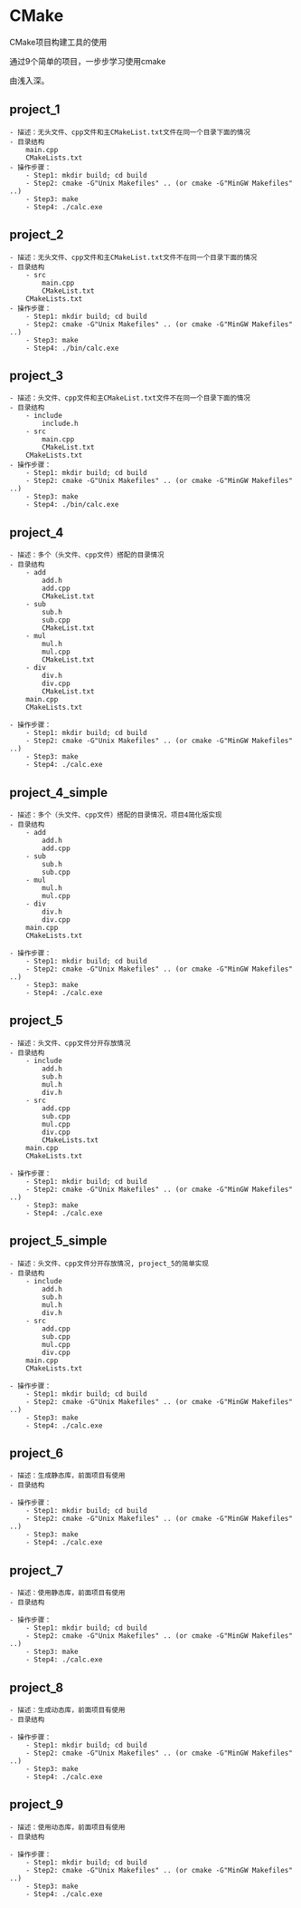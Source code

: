 # CMake
CMake项目构建工具的使用

通过9个简单的项目，一步步学习使用cmake

由浅入深。

## project_1
    - 描述：无头文件、cpp文件和主CMakeList.txt文件在同一个目录下面的情况
    - 目录结构
        main.cpp
        CMakeLists.txt
    - 操作步骤：
        - Step1: mkdir build; cd build
        - Step2: cmake -G"Unix Makefiles" .. (or cmake -G"MinGW Makefiles" ..)
        - Step3: make
        - Step4: ./calc.exe

## project_2
    - 描述：无头文件、cpp文件和主CMakeList.txt文件不在同一个目录下面的情况
    - 目录结构
        - src
            main.cpp
            CMakeList.txt
        CMakeLists.txt
    - 操作步骤：
        - Step1: mkdir build; cd build
        - Step2: cmake -G"Unix Makefiles" .. (or cmake -G"MinGW Makefiles" ..)
        - Step3: make
        - Step4: ./bin/calc.exe

## project_3
    - 描述：头文件、cpp文件和主CMakeList.txt文件不在同一个目录下面的情况
    - 目录结构
        - include
            include.h
        - src
            main.cpp
            CMakeList.txt
        CMakeLists.txt
    - 操作步骤：
        - Step1: mkdir build; cd build
        - Step2: cmake -G"Unix Makefiles" .. (or cmake -G"MinGW Makefiles" ..)
        - Step3: make
        - Step4: ./bin/calc.exe

## project_4
    - 描述：多个（头文件、cpp文件）搭配的目录情况
    - 目录结构
        - add
            add.h
            add.cpp
            CMakeList.txt
        - sub
            sub.h
            sub.cpp
            CMakeList.txt
        - mul
            mul.h
            mul.cpp
            CMakeList.txt
        - div
            div.h
            div.cpp
            CMakeList.txt
        main.cpp
        CMakeLists.txt

    - 操作步骤：
        - Step1: mkdir build; cd build
        - Step2: cmake -G"Unix Makefiles" .. (or cmake -G"MinGW Makefiles" ..)
        - Step3: make
        - Step4: ./calc.exe

## project_4_simple
    - 描述：多个（头文件、cpp文件）搭配的目录情况，项目4简化版实现
    - 目录结构
        - add
            add.h
            add.cpp
        - sub
            sub.h
            sub.cpp
        - mul
            mul.h
            mul.cpp
        - div
            div.h
            div.cpp
        main.cpp
        CMakeLists.txt

    - 操作步骤：
        - Step1: mkdir build; cd build
        - Step2: cmake -G"Unix Makefiles" .. (or cmake -G"MinGW Makefiles" ..)
        - Step3: make
        - Step4: ./calc.exe

## project_5
    - 描述：头文件、cpp文件分开存放情况
    - 目录结构
        - include
            add.h
            sub.h
            mul.h
            div.h
        - src
            add.cpp
            sub.cpp
            mul.cpp
            div.cpp
            CMakeLists.txt
        main.cpp
        CMakeLists.txt

    - 操作步骤：
        - Step1: mkdir build; cd build
        - Step2: cmake -G"Unix Makefiles" .. (or cmake -G"MinGW Makefiles" ..)
        - Step3: make
        - Step4: ./calc.exe

## project_5_simple
    - 描述：头文件、cpp文件分开存放情况, project_5的简单实现
    - 目录结构
        - include
            add.h
            sub.h
            mul.h
            div.h
        - src
            add.cpp
            sub.cpp
            mul.cpp
            div.cpp
        main.cpp
        CMakeLists.txt

    - 操作步骤：
        - Step1: mkdir build; cd build
        - Step2: cmake -G"Unix Makefiles" .. (or cmake -G"MinGW Makefiles" ..)
        - Step3: make
        - Step4: ./calc.exe

## project_6
    - 描述：生成静态库，前面项目有使用
    - 目录结构

    - 操作步骤：
        - Step1: mkdir build; cd build
        - Step2: cmake -G"Unix Makefiles" .. (or cmake -G"MinGW Makefiles" ..)
        - Step3: make
        - Step4: ./calc.exe

## project_7
    - 描述：使用静态库，前面项目有使用
    - 目录结构

    - 操作步骤：
        - Step1: mkdir build; cd build
        - Step2: cmake -G"Unix Makefiles" .. (or cmake -G"MinGW Makefiles" ..)
        - Step3: make
        - Step4: ./calc.exe

## project_8
    - 描述：生成动态库，前面项目有使用
    - 目录结构

    - 操作步骤：
        - Step1: mkdir build; cd build
        - Step2: cmake -G"Unix Makefiles" .. (or cmake -G"MinGW Makefiles" ..)
        - Step3: make
        - Step4: ./calc.exe

## project_9
    - 描述：使用动态库，前面项目有使用
    - 目录结构

    - 操作步骤：
        - Step1: mkdir build; cd build
        - Step2: cmake -G"Unix Makefiles" .. (or cmake -G"MinGW Makefiles" ..)
        - Step3: make
        - Step4: ./calc.exe